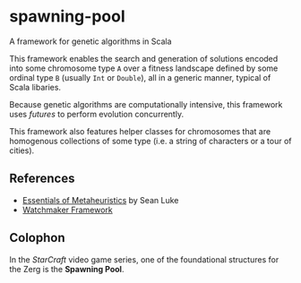 spawning-pool
=============

A framework for genetic algorithms in Scala

This framework enables the search and generation of solutions encoded into some chromosome type `A` over a fitness landscape defined by some ordinal type `B` (usually `Int` or `Double`), all in a generic manner, typical of Scala libaries.

Because genetic algorithms are computationally intensive, this framework uses *futures* to perform evolution concurrently.

This framework also features helper classes for chromosomes that are homogenous collections of some type (i.e. a string of characters or a tour of cities).

References
----------
* [Essentials of Metaheuristics](http://cs.gmu.edu/~sean/book/metaheuristics/) by Sean Luke
* [Watchmaker Framework](http://watchmaker.uncommons.org/)

Colophon
--------

In the *StarCraft* video game series, one of the foundational structures for the Zerg is the **Spawning Pool**.
